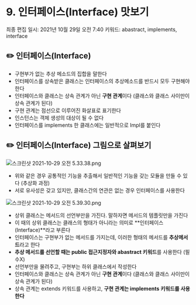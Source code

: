 # 9. 인터페이스(Interface) 맛보기

최종 편집 일시: 2021년 10월 29일 오전 7:40
키워드: abastract, implements, interface

## ✏️  인터페이스(Interface)

- 구현부가 없는 추상 메소드의 집합을 말한다
- 인터페이스를 상속받은 클래스는 인터페이스의 추상메소드를 반드시 모두 구현해야한다
- 인터페이스와 클래스는 상속 관계가 아닌 **구현 관계**이다 (클래스와 클래스 사이만이 상속 관계가 된다)
- 구현 관계는 점선으로 이루어진 화살표로 표기한다
- 인스턴스는 객체 생성의 대상이 될 수 없다
- 인터페이스를 implements 한 클래스에는 일반적으로 Impl를 붙인다

## ✏️  인터페이스(Interface) 그림으로 살펴보기

![스크린샷 2021-10-29 오전 5.33.38.png](9%20%E1%84%8B%E1%85%B5%E1%86%AB%E1%84%90%E1%85%A5%E1%84%91%E1%85%A6%E1%84%8B%E1%85%B5%E1%84%89%E1%85%B3(Interface)%20%E1%84%86%E1%85%A1%E1%86%BA%E1%84%87%E1%85%A9%E1%84%80%E1%85%B5%20fe4a46ac1071405ea4907381cf621cb7/%E1%84%89%E1%85%B3%E1%84%8F%E1%85%B3%E1%84%85%E1%85%B5%E1%86%AB%E1%84%89%E1%85%A3%E1%86%BA_2021-10-29_%E1%84%8B%E1%85%A9%E1%84%8C%E1%85%A5%E1%86%AB_5.33.38.png)

- 위와 같은 경우 공통적인 기능을 추출해서 일반적인 기능을 갖는 모듈을 만들 수 있다 (추상화 과정)
- 서로 유사성은 갖고 있지만, 클래스간의 연관은 없는 경우 인터페이스를 사용한다

![스크린샷 2021-10-29 오전 5.39.30.png](9%20%E1%84%8B%E1%85%B5%E1%86%AB%E1%84%90%E1%85%A5%E1%84%91%E1%85%A6%E1%84%8B%E1%85%B5%E1%84%89%E1%85%B3(Interface)%20%E1%84%86%E1%85%A1%E1%86%BA%E1%84%87%E1%85%A9%E1%84%80%E1%85%B5%20fe4a46ac1071405ea4907381cf621cb7/%E1%84%89%E1%85%B3%E1%84%8F%E1%85%B3%E1%84%85%E1%85%B5%E1%86%AB%E1%84%89%E1%85%A3%E1%86%BA_2021-10-29_%E1%84%8B%E1%85%A9%E1%84%8C%E1%85%A5%E1%86%AB_5.39.30.png)

- 상위 클래스는 메서드의 선언부만을 가진다. 말하자면 메서드의 템플릿만을 가진다
- 이 때의 상위 클래스는 클래스의 형태가 아니라는 의미로 **인터페이스(Interface)**라고 부른다
- 인터페이스는 구현부가 없는 메서드를 가지는데, 이러한 형태의 메서드를 **추상메서드**라고 한다
- **추상 메서드를 선언할 때는 public 접근지정자와 abastract 키워드**를 사용한다 (필수X)
- 선언부만을 물려주고, 구현부는 하위 클래스에서 작성한다
- 인터페이스와 클래스는 상속 관계가 아닌 **구현 관계**이다 (클래스와 클래스 사이만이 상속 관계가 된다)
- 상속 관계는 extends 키워드를 사용하고, **구현 관계는 implements 키워드를 사용한다**